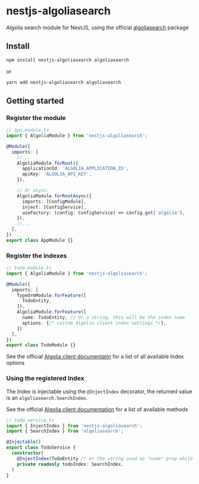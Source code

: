 # nestjs-algoliasearch
Algolia search module for NestJS, using the official [algoliasearch](https://github.com/algolia/algoliasearch-client-javascript#readme) package

## Install

```bash
npm install nestjs-algoliasearch algoliasearch
```
or
```bash
yarn add nestjs-algoliasearch algoliasearch
```

## Getting started
 
### Register the module 

```typescript
// app.module.ts
import { AlgoliaModule } from 'nestjs-algoliasearch';

@Module({
  imports: [
    //...
    AlgoliaModule.forRoot({
      applicationId: 'ALGOLIA_APPLICATION_ID',
      apiKey: 'ALGOLIA_API_KEY',
    }),

    // Or async:
    AlgoliaModule.forRootAsync({
      imports: [ConfigModule],
      inject: [ConfigService],
      useFactory: (config: ConfigService) => config.get('algolia'),
    }),
    //...
  ],
})
export class AppModule {}
```

### Register the indexes

```typescript
// todo.module.ts
import { AlgoliaModule } from 'nestjs-algoliasearch';

@Module({
  imports: [
    TypeOrmModule.forFeature([
      TodoEntity,
    ]),
    AlgoliaModule.forFeature([
      name: TodoEntity, // Or a string, this will be the index name
      options: {/* custom Algolia client index settings */},
    ])
  ],
})
export class TodoModule {}
```
See the official [Algolia client documentatin](https://www.algolia.com/doc/api-reference/settings-api-parameters/) for a list of all available Index options

### Using the registered Index

The Index is injectable using the `@InjectIndex` decorator, the returned value is an `algoliasearch.SearchIndex`.

See the official [Algolia client documentation](https://www.algolia.com/doc/api-client/methods/search/) for a list of available methods 

```typescript
// todo.service.ts
import { InjectIndex } from 'nestjs-algoliasearch';
import { SearchIndex } from 'algoliasearch';

@Injectable()
export class TodoService {
  constructor(
    @InjectIndex(TodoEntity /* or the string used as "name" prop while registering the index */)
    private readonly todoIndex: SearchIndex,
  )
}
```
